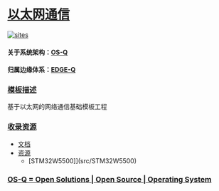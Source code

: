 ﻿# [以太网通信](https://github.com/OS-Q/W25) 

[![sites](http://182.61.61.133/link/resources/OSQ.png)](http://www.OS-Q.com)

#### 关于系统架构：[OS-Q](https://github.com/OS-Q)
#### 归属边缘体系：[EDGE-Q](https://github.com/EDGE-Q)

### [模板描述](https://github.com/OS-Q/W25/wiki) 

基于以太网的网络通信基础模板工程

### [收录资源](https://github.com/OS-Q/W25) 

* [文档](docs/)
* [资源](src/)
    * [STM32W5500]](src/STM32W5500)

### [OS-Q = Open Solutions | Open Source |  Operating System ](http://www.OS-Q.com)